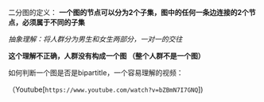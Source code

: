 二分图的定义：
**一个图的节点可以分为2个子集，图中的任何一条边连接的2个节点，必须属于不同的子集**

*抽象理解：将人群分为男生和女生两部分，一对一的交往* 

**这个理解不正确，人群没有构成一个图 （整个人群不是一个图）**

如何判断一个图是否是bipartitle，一个容易理解的视频：

（Youtube[`https://www.youtube.com/watch?v=bZBmN7I7GNQ`])
